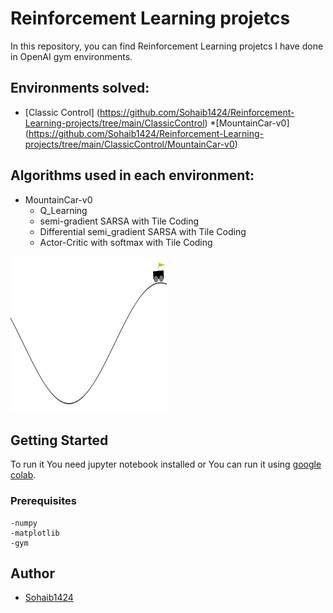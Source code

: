 # Reinforcement Learning projetcs

In this repository, you can find Reinforcement Learning projetcs I have done in OpenAI gym environments.

## Environments solved:

- [Classic Control] (https://github.com/Sohaib1424/Reinforcement-Learning-projects/tree/main/ClassicControl)
 *[MountainCar-v0] (https://github.com/Sohaib1424/Reinforcement-Learning-projects/tree/main/ClassicControl/MountainCar-v0)


## Algorithms used in each environment:

- MountainCar-v0
  * Q_Learning
  * semi-gradient SARSA with Tile Coding
  * Differential semi_gradient SARSA with Tile Coding
  * Actor-Critic with softmax with Tile Coding

<img src="/gifs/mountaincar-v0.gif" width="250" height="250"/>


## Getting Started   

To run it You need jupyter notebook installed or You can run it using [google colab](https://colab.research.google.com).


### Prerequisites
```
-numpy
-matplotlib
-gym
```

## Author

* [Sohaib1424](https://github.com/Sohaib1424)
